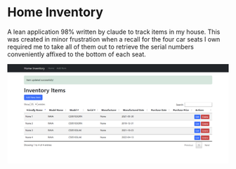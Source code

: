 # Home Inventory
A lean application 98% written by claude to track items in my house. This was created in minor frustration when a recall for the four car seats I own required me to take all of them out to retrieve the serial numbers conveniently affixed to the bottom of each seat.

![screenshot](./screenshot.png)
